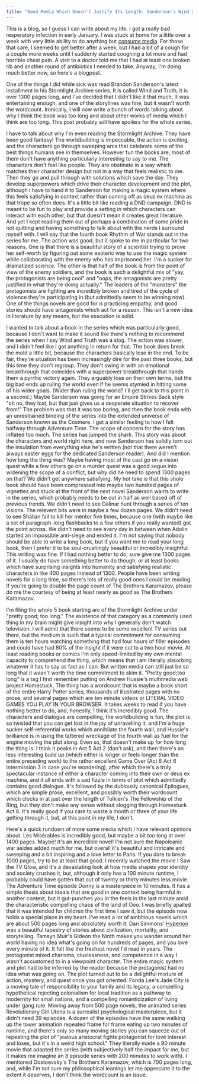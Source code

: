 ```yaml
---
title: "Good Media Which Doesn't Justify Its Length: Sanderson's Wind and Truth"
---
```


This is a blog, so I guess I can write about my life. I got a really bad resperatory infection in early January. I was stuck at home for a little over a week with very little ability to do anything but [consume media](https://passwordpaper.com/The-Tatami-Galaxy-and-the-Art-of-Adaptation/). For those that care, I seemed to get better after a week, but I had a bit of a cough for a couple more weeks until I suddenly started coughing a lot more and had horrible chest pain. A visit to a doctor told me that I had at least one broken rib and another round of antibiotics I needed to take. Anyway, I'm doing much better now, so here's a blogpost.

One of the things I did while sick was read Brandon Sanderson's latest installment in his Stormlight Archive series. It is called Wind and Truth, it is over 1300 pages long, and I've decided that I didn't like it that much. It was entertaining enough, and one of the storylines was fine, but it wasn't worth the wordcount. Ironically, I will now write a bunch of words talking about why I think the book was too long and about other works of media which I think are too long. This post probably will have spoilers for the whole series.

I have to talk about why I'm even reading the Stormlight Archive. They have been good fantasy! The worldbuilding is impeccable, the action is exciting, and the characters go through sweeping arcs that celebrate some of the best things humans see in themselves. However fun the books are, most of them don't have anything particularly interesting to say to me. The characters don't feel like people. They are obstinate in a way which matches their character design but not in a way that feels realistic to me. Then they go and pull through with solutions which save the day. They develop superpowers which drive their character development and the plot, although I have to hand it to Sanderson for making a magic system where this feels satisfying in context rather than coming off as deus ex machina as that trope so often does. It's a little bit like reading a DND campaign. DND is meant to be fun to play and provide a setting in which characters can interact with each other, but that doesn't mean it creates great literature. And yet I kept reading them out of perhaps a combination of some pride in not quitting and having something to talk about with the nerds I surround myself with. I will say that the fourth book Rhythm of War stands out in the series for me. The action was good, but it spoke to me in particular for two reasons. One is that there is a beautiful story of a scientist trying to prove her self-worth by figuring out some esoteric way to use the magic system while collaborating with the enemy who has imprisoned her. I'm a sucker for dramatized science. The other is that half of the book is from the point of view of the enemy soldiers, and the book is such a delightful mix of "yay, the protagonists are being cool" and "oops, the antagonists are pretty justified in what they're doing actually." The leaders of the "monsters" the protagonists are fighting are incredibly broken and tired of the cycle of violence they're participating in (but admittedly seem to be winning now). One of the things novels are good for is practicing empathy, and good stories should have antagonists which act for a reason. This isn't a new idea in literature by any means, but the execution is solid.

I wanted to talk about a book in the series which was particularly good, because I don't want to make it sound like there's nothing to recommend the series when I say Wind and Truth was a slog. The action was slower, and I didn't feel like I got anything in return for that. The book does break the mold a little bit, because the characters basically lose in the end. To be fair, they're situation has been increasingly dire for the past three books, but this time they don't regroup. They don't swing in with an emotional breakthrough that coincides with a superpower breakthrough that hands them a pyrrhic victory again. They arguably lose on their own terms, but the big bad ends up ruling the world even if he seems stymied in hitting some of his wider goals. (Wider than ruling the world? I'll get back to this point in a second.) Maybe Sanderson was going for an Empire Strikes Back style "oh no, they lost, but that just gives us a desperate situation to recover from!" The problem was that it was too boring, and then the book ends with an unrestrained binding of the series into the extended universe of Sanderson known as the Cosmere. I get a similar feeling to how I felt halfway through Adventure Time. The scope of concern for the story has inflated too much. The series has jumped the shark. This story was about the characters and world right here, and now Sanderson has solidly torn out the insulation from everything else he's written (not that there weren't always easter eggs for the dedicated Sanderson reader). And did I mention how long the thing was? Maybe having most of the cast go on a vision quest while a few others go on a murder quest was a good segue into widening the scope of a conflict, but why did he need to spend 1300 pages on that? We didn't get anywhere satisfying. My hot take is that this shole book should have been compressed into maybe two hundred pages of vignettes and stuck at the front of the next novel Sanderson wants to write in the series, which probably needs to be cut in half as well based off of previous trends. We didn't need to see Dalinar hunt through a series of ten visions. The relevent bits were in maybe a few dozen pages. We didn't need to see Shallan fail to kill her mentor five times, because one (with maybe like a set of paragraph-long flashbacks to a few others if you really wanted) got the point across. We didn't need to see every day in between when Adolin started an impossible anti-siege and ended it. I'm not saying that nobody should be able to write a long book, but if you want me to read your long book, then I prefer it to be soul-crushingly beautiful or incredibly insightful. This writing was fine. If I had nothing better to do, sure give me 1300 pages of it. I usually do have something better to do though, or at least books which have surprising insights into humanity and satisfying realistic characters in like 400 pages instead of 1300. People have been writing novels for a long time, so there's lots of really good ones I could be reading. If you're going to double the page count of The Brothers Karamazov, please do me the courtesy of being at least nearly as good as The Brothers Karamazov.

I'm filing the whole 5 book starting arc of the Stormlight Archive under "pretty good; too long." The existence of that category as a commonly used thing in my brain might give insight into why I generally don't watch television. I will admit that there seems to be some excellent TV series out there, but the medium is such that a typical commitment for consuming them is ten hours watching something that had four hours of filler episodes and could have had 80% of the insight if it were cut to a two hour movie. At least reading books or comics I'm only speed-limited by my own mental capacity to comprehend the thing, which means that I am literally absorbing whatever it has to say as fast as I can. But written media can still just be so long that it wasn't worth the time commitment to skim it. "Pretty good;too long" is a tag I first remember putting on Andrew Hussie's multimedia web project Homestuck. The thing has a wordcount that is maybe a book short of the entire Harry Potter series, thousands of illustrated pages with no prose, and several pages which are ten minute videos or LITERAL VIDEO GAMES YOU PLAY IN YOUR BROWSER. It takes weeks to read if you have nothing better to do, and, honestly, I think it's incredibly good. The characters and dialogue are compelling, the worldbuilding is fun, the plot is so twisted that you can get lost in the joy of unravelling it, and I'm a huge sucker self-referential works which annihilate the fourth wall, and Hussie's brilliance is in using the tattered wreckage of the fourth wall as fuel for the engine moving the plot along. Even so, that doesn't make up for how long the thing is. I think it peaks in Act 5 Act 2 (don't ask), and then there's an less interesting build up (which either is longer or feels longer than the entire preceding work) to the rather excellent Game Over (Act 6 Act 6 Intermission 3 in case you're wondering), after which there's a truly spectacular instance of either a character coming into their own or deus ex machina, and it all ends with a sad fizzle in terms of plot which admittedly contains good dialogue. It's followed by the dubiously canonical Epilogues, which are simple prose, excellent, and possibly worth their wordcount which clocks in at just over the length of Tolkien's The Fellowship of the Ring, but they don't make any sense without slogging through Homestuck Act 6. It's really good if you care to waste a month or three of your life getting through it, but, at this point in my life, I don't.

Here's a quick rundown of more some media which I have relevant opinions about. Les Misérables is incredibly good, but maybe a bit too long at over 1400 pages. Maybe! It's an incredible novel! I'm not sure the Napoleanic war asides added much for me, but overall it's beautiful and intricate and sweeping and a bit inspiring and a love letter to Paris. If you dare to break 1000 pages, try to be at least that good. I recently watched the movie I Saw the TV Glow, and it's a devastating look at how media shapes your identity and society crushes it, but, although it only has a 100 minute runtime, I probably could have gotten that out of twenty or thirty minutes less movie. The Adventure Time episode Donny is a masterpiece in 10 minutes. It has a simple thesis about ideals that are good in one context being harmful in another context, but it gut-punches you in the feels in the last minute amid the characteristic compelling chaos of the land of Ooo. I was briefly apalled that it was intended for children the first time I saw it, but the episode now holds a special place in my heart. I've read a lot of ambitious novels which are about 500 pages long and absolutely worth it. Dan Simmons' [Hyperion](https://passwordpaper.com/Hyperion/) was a beautiful tapestry of stories about civilization, mortality, and storytelling. Tamsyn Muir's Gideon the Ninth makes you wander around her world having no idea what's going on for hundreds of pages, and you love every minute of it. It felt like the freshest novel I'd read in years. The protagonist mixed charisma, cluelessness, and competence in a way I wasn't accustomed to in a viewpoint character. The entire magic system and plot had to be inferred by the reader because the protagonist had no idea what was going on. The plot turned out to be a delightful mixture of action, mystery, and quest once you got oriented. Fonda Lee's Jade City is a moving tale of responsibility to your family and its legacy, a compelling hypothetical rejecting colonialism for local tradition as a pathway to modernity for small nations, and a compelling romanticization of living under gang rule. Moving away from 500 page novels, the animated series Revolutionary Girl Utena is a surrealist psychological masterpiece, but it didn't need 39 episodes. A dozen of the episodes have the same walking up the tower animation repeated frame for frame eating up two minutes of runtime, and there's only so many moving stories you can squeeze out of repeating the plot of "jealous aristocrat fights protagonist for love interest and loses, but it's in a weird high school." They literally made a 90 minute movie that adapted the series (with subjectively half the impact for me, but it makes me imagine an 8 episode series with 200 minutes to work with). I mentioned Dostoevsky's The Brothers Karamazov, which is 700 pages long, and, while I'm not sure my philosophical leanings let me appreciate it to the extent it deserves, I don't think the wordcount is an issue.
